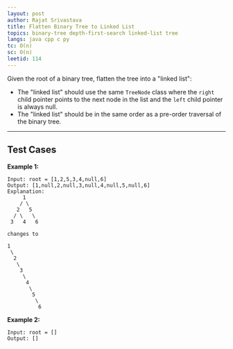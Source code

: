 ```yaml
---
layout: post
author: Rajat Srivastava
title: Flatten Binary Tree to Linked List
topics: binary-tree depth-first-search linked-list tree
langs: java cpp c py
tc: O(n)
sc: O(n)
leetid: 114
---
```


Given the root of a binary tree, flatten the tree into a "linked list":
- The "linked list" should use the same `TreeNode` class where the `right` child pointer points to the next node in the list and the `left` child pointer is always null.
- The "linked list" should be in the same order as a pre-order traversal of the binary tree.

---

## Test Cases

**Example 1:**

```
Input: root = [1,2,5,3,4,null,6]
Output: [1,null,2,null,3,null,4,null,5,null,6]
Explanation:
     1
    / \
   2   5
  / \   \
 3   4   6

changes to

1
 \
  2
   \
    3
     \
      4
       \
        5
         \
          6
```

**Example 2:** 
```
Input: root = []
Output: []
```